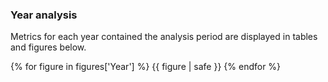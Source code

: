 
### <a name='year-analysis'></a>Year analysis

Metrics for each year contained the analysis period are displayed in tables and figures below.

{% for figure in figures['Year'] %}
  {{ figure | safe }}
{% endfor %}
